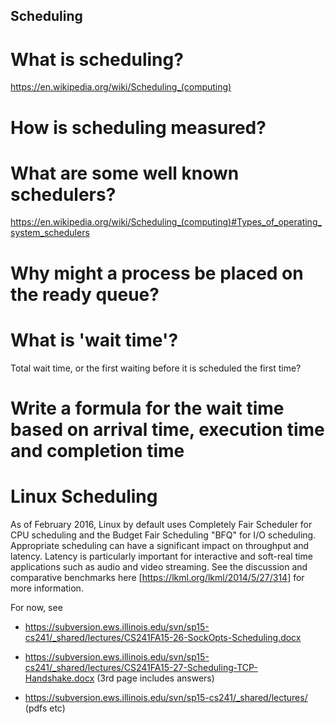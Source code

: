 ## Scheduling
# What is scheduling?
https://en.wikipedia.org/wiki/Scheduling_(computing)

# How is scheduling measured?

# What are some well known schedulers?
https://en.wikipedia.org/wiki/Scheduling_(computing)#Types_of_operating_system_schedulers


# Why might a process be placed on the ready queue?

# What is 'wait time'? 
Total wait time, or the first waiting before it is scheduled the first time?

# Write a formula for the wait time based on arrival time, execution time and completion time

# Linux Scheduling
As of February 2016, Linux by default uses Completely Fair Scheduler for CPU scheduling and the Budget Fair Scheduling "BFQ" for I/O scheduling. Appropriate scheduling can have a significant impact on throughput and latency. Latency is particularly important for interactive and soft-real time applications such as audio and video streaming. See the discussion and comparative benchmarks here [https://lkml.org/lkml/2014/5/27/314] for more information.


For now, see 
* https://subversion.ews.illinois.edu/svn/sp15-cs241/_shared/lectures/CS241FA15-26-SockOpts-Scheduling.docx
* https://subversion.ews.illinois.edu/svn/sp15-cs241/_shared/lectures/CS241FA15-27-Scheduling-TCP-Handshake.docx
(3rd page includes answers)

* https://subversion.ews.illinois.edu/svn/sp15-cs241/_shared/lectures/  (pdfs etc)